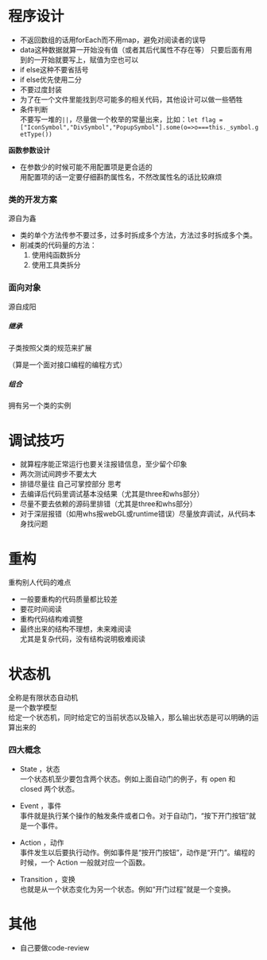 # 程序设计
- 不返回数组的话用forEach而不用map，避免对阅读者的误导
- data这种数据就算一开始没有值（或者其后代属性不存在等）
  只要后面有用到的一开始就要写上，赋值为空也可以
- if else这种不要省括号
- if else优先使用二分
- 不要过度封装
- 为了在一个文件里能找到尽可能多的相关代码，其他设计可以做一些牺牲
- 条件判断  
  不要写一堆的`||`，尽量做一个枚举的常量出来，比如：`let flag = ["IconSymbol","DivSymbol","PopupSymbol"].some(o=>o===this._symbol.getType())`

**函数参数设计**

- 在参数少的时候可能不用配置项是更合适的  
  用配置项的话一定要仔细斟酌属性名，不然改属性名的话比较麻烦







### 类的开发方案

源自为鑫

- 类的单个方法传参不要过多，过多时拆成多个方法，方法过多时拆成多个类。
- 削减类的代码量的方法：
  1. 使用纯函数拆分
  2. 使用工具类拆分





### 面向对象

源自成阳

##### 继承

子类按照父类的规范来扩展

（算是一个面对接口编程的编程方式）

##### 组合

拥有另一个类的实例












# 调试技巧
- 就算程序能正常运行也要关注报错信息，至少留个印象
- 两次测试间跨步不要太大
- 排错尽量往 自己可掌控部分 思考
- 去编译后代码里调试基本没结果（尤其是three和whs部分）
- 尽量不要去依赖的源码里排错（尤其是three和whs部分）
- 对于深层报错（如用whs报webGL或runtime错误）尽量放弃调试，从代码本身找问题



# 重构

重构别人代码的难点

- 一般要重构的代码质量都比较差
- 要花时间阅读
- 重构代码结构难调整
- 最终出来的结构不理想，未来难阅读  
  尤其是复杂代码，没有结构说明极难阅读



# 状态机

全称是有限状态自动机  
是一个数学模型  
给定一个状态机，同时给定它的当前状态以及输入，那么输出状态是可以明确的运算出来的

### 四大概念

- State ，状态  
  一个状态机至少要包含两个状态。例如上面自动门的例子，有 open 和 closed 两个状态。

- Event ，事件  
  事件就是执行某个操作的触发条件或者口令。对于自动门，“按下开门按钮”就是一个事件。

- Action ，动作  
  事件发生以后要执行动作。例如事件是“按开门按钮”，动作是“开门”。编程的时候，一个 Action 一般就对应一个函数。

- Transition ，变换  
  也就是从一个状态变化为另一个状态。例如“开门过程”就是一个变换。




# 其他
- 自己要做code-review